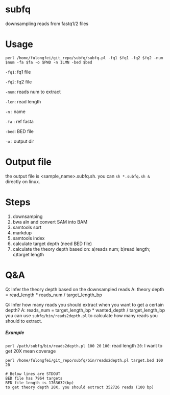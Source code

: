 # subfq
downsampling reads from fastq1/2 files

# Usage
`perl /home/fulongfei/git_repo/subfq/subfq.pl -fq1 $fq1 -fq2 $fq2 -num $num -fa $fa -o $PWD -n ILMN -bed $bed`

`-fq1`: fq1 file

`-fq2`: fq2 file

`-num`: reads num to extract

`-len`: read length

`-n`  : name

`-fa` : ref fasta

`-bed`: BED file

`-o`  : output dir

# Output file
the output file is <sample_name>.subfq.sh. you can `sh *.subfq.sh &` directly on linux.

# Steps
1) downsamping
2) bwa aln and convert SAM into BAM
3) samtools sort
4) markdup
5) samtools index
6) calculate target depth (need BED file)
7) calculate the theory depth based on: a)reads num; b)read length; c)target length

# Q&A
Q: Infer the theory depth based on the downsampled reads
A: theory depth = read_length * reads_num / target_length_bp

Q: Infer how many reads you should extract when you want to get a certain depth?
A: reads_num = target_length_bp * wanted_depth / target_length_bp
you can use `subfq/bin/reads2depth.pl` to calculate how many reads you should to extract.

##### Example
`perl /path/subfq/bin/reads2depth.pl 100 20`
`100`: read length
`20`: I want to get 20X mean coverage

```
perl /home/fulongfei/git_repo/subfq/bin/reads2depth.pl target.bed 100 20

# Below lines are STDOUT
BED file has 7964 targets
BED file length is 1763632(bp)
to get theory depth 20X, you should extract 352726 reads (100 bp)
```
